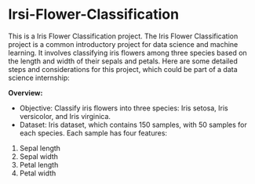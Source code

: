 # Irsi-Flower-Classification
This is a Iris Flower Classification project. The Iris Flower Classification project is a common introductory project for data science and machine learning. It involves classifying iris flowers among three species based on the length and width of their sepals and petals. Here are some detailed steps and considerations for this project, which could be part of a data science internship:

**Overview:** <br>
* Objective: Classify iris flowers into three species: Iris setosa, Iris versicolor, and Iris virginica. <br>
* Dataset: Iris dataset, which contains 150 samples, with 50 samples for each species. Each sample has four features: <br>
1. Sepal length <br>
2. Sepal width <br>
3. Petal length <br> 
4. Petal width <br>
